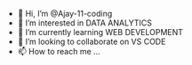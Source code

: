 - 👋 Hi, I’m @Ajay-11-coding
- 👀 I’m interested in DATA ANALYTICS
- 🌱 I’m currently learning WEB DEVELOPMENT
- 💞️ I’m looking to collaborate on VS CODE
- 📫 How to reach me ...

<!---
Ajay-11-coding/Ajay-11-coding is a ✨ special ✨ repository because its `README.md` (this file) appears on your GitHub profile.
You can click the Preview link to take a look at your changes.
--->

